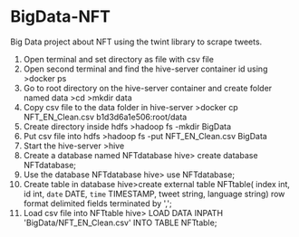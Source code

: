 # BigData-NFT
Big Data project about NFT using the twint library to scrape tweets.


1) Open terminal and set directory as file with csv file
2) Open second terminal and find the hive-server container id using
          >docker ps
3) Go to root directory on the hive-server container and create folder named data
          >cd
          >mkdir data
4) Copy csv file to the data folder in hive-server 
          >docker cp NFT_EN_Clean.csv b1d3d6a1e506:root/data
5) Create directory inside hdfs 
          >hadoop fs -mkdir BigData
6) Put csv file into hdfs
          >hadoop fs -put NFT_EN_Clean.csv BigData
7) Start the hive-server
          >hive
8) Create a database named NFTdatabase
          hive> create database NFTdatabase;
9) Use the database NFTdatabase
          hive> use NFTdatabase;
10) Create table in database
          hive>create external table NFTtable(
               index int,
               id int,
               `date` DATE,
               `time` TIMESTAMP,
               tweet string,
               language string)
               row format delimited
               fields terminated by ',';
11) Load csv file into NFTtable
           hive> LOAD DATA INPATH 'BigData/NFT_EN_Clean.csv' INTO TABLE NFTtable;
